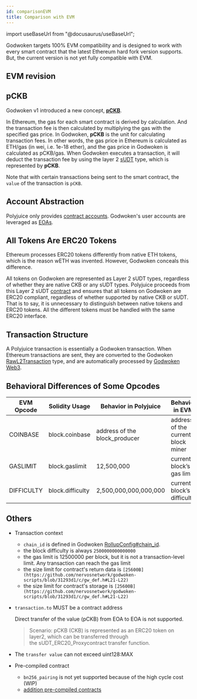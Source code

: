 ```yaml
---
id: comparisonEVM
title: Comparison with EVM
---
```

import useBaseUrl from "@docusaurus/useBaseUrl";

Godwoken targets 100% EVM compatibility and is designed to work with every smart contract that the latest Ethereum hard fork version supports. But, the current version is not yet fully compatible with EVM.

## EVM revision



## pCKB

Godwoken v1 introduced a new concept, [**pCKB**](https://github.com/nervosnetwork/godwoken/blob/develop/docs/life_of_a_polyjuice_transaction.md#pckb).

In Ethereum, the gas for each smart contract is derived by calculation. And the transaction fee is then calculated by multiplying the gas with the specified gas price. In Godwoken, **pCKB** is the unit for calculating transaction fees. In other words, the gas price in Ethereum is calculated as ETH/gas (in wei, i.e. 1e-18 ether), and the gas price in Godwoken is calculated as pCKB/gas. When Godwoken executes a transaction, it will deduct the transaction fee by using the layer 2 [sUDT](https://github.com/nervosnetwork/rfcs/blob/master/rfcs/0025-simple-udt/0025-simple-udt.md) type, which is represented by **pCKB**.

Note that with certain transactions being sent to the smart contract, the `value` of the transaction is `pCKB`.

## Account Abstraction

Polyjuice only provides [contract accounts](https://ethereum.org/en/glossary/#contract-account). Godwoken's user accounts are leveraged as [EOAs](https://ethereum.org/en/glossary/#eoa).

## All Tokens Are ERC20 Tokens

Ethereum processes ERC20 tokens differently from native ETH tokens, which is the reason wETH was invented. However, Godwoken conceals this difference.

All tokens on Godwoken are represented as Layer 2 sUDT types, regardless of whether they are native CKB or any sUDT types. Polyjuice proceeds from this Layer 2 sUDT [contract](https://github.com/nervosnetwork/godwoken-polyjuice/blob/b9c3ad4/solidity/erc20/SudtERC20Proxy_UserDefinedDecimals.sol) and ensures that all tokens on Godwoken are ERC20 compliant, regardless of whether supported by native CKB or sUDT. That is to say, it is unnecessary to distinguish between native tokens and ERC20 tokens. All the different tokens must be handled with the same ERC20 interface.

## Transaction Structure

A Polyjuice transaction is essentially a Godwoken transaction. When Ethereum transactions are sent, they are converted to the Godwoken [RawL2Transaction](https://github.com/nervosnetwork/godwoken/blob/v1.0.0-rc1/crates/types/schemas/godwoken.mol#L69-L74) type, and are automatically processed by [Godwoken Web3](https://github.com/nervosnetwork/godwoken-web3/tree/v1.0.0-rc1).

## Behavioral Differences of Some Opcodes

| EVM Opcode | Solidity Usage | Behavior in Polyjuice | Behavior in EVM |
| --- | --- | --- | --- |
| COINBASE | block.coinbase | address of the block_producer | address of the current block miner |
| GASLIMIT | block.gaslimit | 12,500,000 | current block’s gas limit |
| DIFFICULTY | block.difficulty | 2,500,000,000,000,000 | current block’s difficulty |

## Others

- Transaction context
    - `chain_id` is defined in Godwoken [RollupConfig#chain_id](https://github.com/nervosnetwork/godwoken/blob/a099f2010b212355f5504a8d464b6b70d29640a5/crates/types/schemas/godwoken.mol#L64).
    - the block difficulty is always `2500000000000000`
    - the gas limit  is 12500000 per block, but it is not a transaction-level limit. Any transaction can reach the gas limit
    - the size limit for contract's return data is `[25600B](https://github.com/nervosnetwork/godwoken-scripts/blob/31293d1/c/gw_def.h#L21-L22)`
    - the size limit for contract's storage is `[25600B](https://github.com/nervosnetwork/godwoken-scripts/blob/31293d1/c/gw_def.h#L21-L22)`
  
- `transaction.to` MUST be a contract address
  
    Direct transfer of the value (pCKB) from EOA to EOA is not supported.
    
    > Scenario: pCKB (CKB) is represented as an ERC20 token on layer2, which can be transferred through the sUDT_ERC20_Proxycontract transfer function.
    
- The `transfer value` can not exceed uint128:MAX
- Pre-compiled contract
    - `bn256_pairing` is not yet supported because of the high cycle cost (WIP)
    - [addition pre-compiled contracts](https://github.com/nervosnetwork/godwoken-polyjuice/blob/compatibility-breaking-changes/docs/Addition-Features.md)
